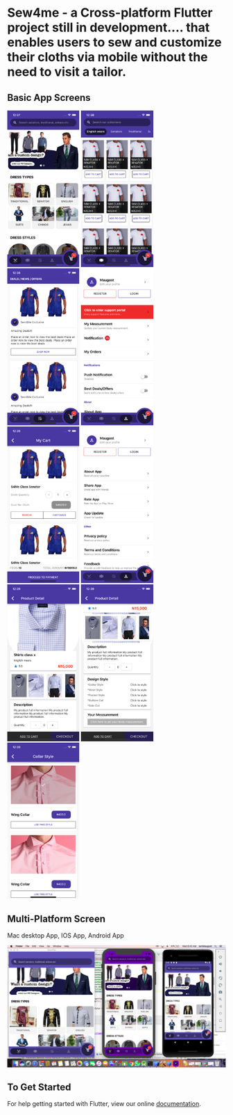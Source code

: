 # Sew4me - a Cross-platform Flutter project still in development.... that enables users to sew and customize their cloths via mobile without the need to visit a tailor.

## Basic App Screens

<img src="assets/screenshots/s1.png" width="33%" /> <img src="assets/screenshots/s2.png" width="33%" /> <img src="assets/screenshots/s3.png" width="33%" />
<img src="assets/screenshots/s4.png" width="33%" /> <img src="assets/screenshots/s5.png" width="33%" /> <img src="assets/screenshots/s6.png" width="33%" />
<img src="assets/screenshots/s7.png" width="33%" /> <img src="assets/screenshots/s8.png" width="33%" /> <img src="assets/screenshots/s9.png" width="33%" />


## Multi-Platform Screen

Mac desktop App, IOS App, Android App

<img src="assets/screenshots/s10.png"/>


## To Get Started
For help getting started with Flutter, view our online
[documentation](https://flutter.io/).
